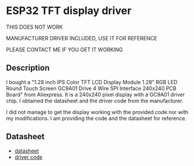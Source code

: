 # ESP32 TFT display driver

THIS DOES NOT WORK

MANUFACTURER DRIVER INCLUDED, USE IT FOR REFERENCE

PLEASE CONTACT ME IF YOU GET IT WORKING

## Description

I bought a "1.28 inch IPS Color TFT LCD Display Module 1.28" RGB LED Round Touch Screen GC9A01 Drive 4 Wire SPI Interface 240x240 PCB Board" from Aliexpress. It is a 240x240 pixel display with a GC9A01 driver chip. I obtained the datasheet and the driver code from the manufacturer.

I did not manage to get the display working with the provided code nor with my modifications. I am providing the code and the datasheet for reference.

## Datasheet

- [datasheet](1.28_Inch_IPS_TFT_Round_原理图_88266.pdf)
- [driver code](1.28英寸GC9A01圆形TFT资料_arduino.rar)
